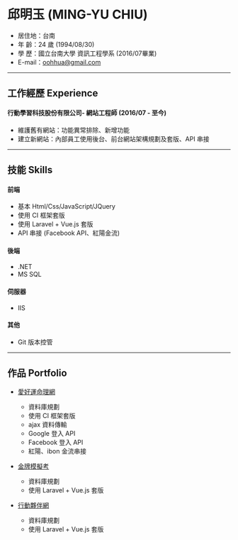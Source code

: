 # 邱明玉 (MING-YU CHIU)

 - 居住地：台南
 - 年  齡：24 歲 (1994/08/30)
 - 學  歷：國立台南大學 資訊工程學系 (2016/07畢業)
 - E-mail：oohhua@gmail.com
---

## 工作經歷 Experience

#### 行動學習科技股份有限公司- 網站工程師 (2016/07 - 至今)

- 維護舊有網站：功能異常排除、新增功能
- 建立新網站：內部員工使用後台、前台網站架構規劃及套版、API 串接

---    

## 技能 Skills

#### 前端

- 基本 Html/Css/JavaScript/JQuery
- 使用 CI 框架套版
- 使用 Laravel + Vue.js 套版
- API 串接 (Facebook API、紅陽金流)

#### 後端

- .NET
- MS SQL

#### 伺服器

- IIS

#### 其他

- Git 版本控管

---

## 作品 Portfolio

- <a href="https://www.iluckystudy.com/" target="_blank">愛好運命理網</a>

	- 資料庫規劃 	
	- 使用 CI 框架套版
	- ajax 資料傳輸
    - Google 登入 API
    - Facebook 登入 API
	- 紅陽、ibon 金流串接

- <a href="https://q.twstudy.com/" target="_blank">金牌模擬考</a>

	- 資料庫規劃 	
	- 使用 Laravel + Vue.js 套版

- <a href="https://share.twstudy.com/" target="_blank">行動夥伴網</a>
 
 	- 資料庫規劃 	
	- 使用 Laravel + Vue.js 套版

<!-- 宣告id-->
[ilucky]: https://www.iluckystudy.com/  "愛好運命理網"
[qtwstudy]: https://q.twstudy.com/  "金牌模擬考"
[share]: https://share.twstudy.com/  "行動夥伴網"
